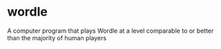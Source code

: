 # wordle
A computer program that plays Wordle at a level comparable to or better than the majority of human players

